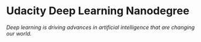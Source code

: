 # Udacity Deep Learning Nanodegree
*Deep learning is driving advances in artificial intelligence that are changing our world.*
